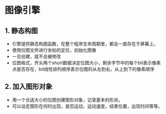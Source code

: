 # 图像引擎

## 1. 静态构图
* 引擎提供静态构图函数，在整个程序生命周期里，都会一直存在于屏幕上。
* 使用位图文件进行坐标的定位，初始化图像
* 一旦创建，就不会被修改
* 位图格式，开头两个short数据决定位图大小，剩余字节中的每个bit表示像素点是否存在，bit线性排列顺序表示位图的从左到右，从上到下的像素顺序

## 2. 加入图形对象
* 用一个合适大小的位图创建图形对象，记录基本的形状。
* 可以设定图形在何时出现，是否运动，运动速度，结束位置，出现时间等等。